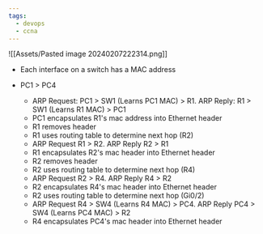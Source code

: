 ```yaml
---
tags:
  - devops
  - ccna
---
```

![[Assets/Pasted image 20240207222314.png]]
- Each interface on a switch has a MAC address

- PC1 > PC4
	- ARP Request: PC1 > SW1 (Learns PC1 MAC) > R1. ARP Reply: R1 > SW1 (Learns R1 MAC) > PC1
	- PC1 encapsulates R1's mac address into Ethernet header
	- R1 removes header
	- R1 uses routing table to determine next hop (R2)
	- ARP Request R1 > R2. ARP Reply R2 > R1
	- R1 encapsulates R2's mac header into Ethernet header
	- R2 removes header
	- R2 uses routing table to determine next hop (R4)
	- ARP Request R2 > R4. ARP Reply R4 > R2
	- R2 encapsulates R4's mac header into Ethernet header
	- R2 uses routing table to determine next hop (Gi0/2)
	- ARP Request R4 > SW4 (Learns R4 MAC) > PC4. ARP Reply PC4 > SW4 (Learns PC4 MAC) > R2
	- R4 encapsulates PC4's mac header into Ethernet header